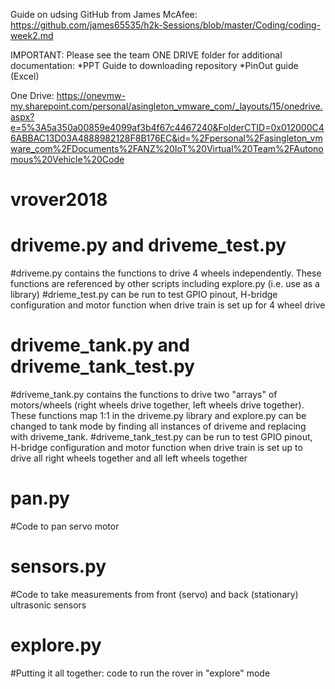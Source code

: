 Guide on udsing GitHub from James McAfee:
https://github.com/james65535/h2k-Sessions/blob/master/Coding/coding-week2.md

IMPORTANT: Please see the team ONE DRIVE folder for additional documentation:
*PPT Guide to downloading repository
*PinOut guide (Excel)

One Drive: https://onevmw-my.sharepoint.com/personal/asingleton_vmware_com/_layouts/15/onedrive.aspx?e=5%3A5a350a00859e4099af3b4f67c4467240&FolderCTID=0x012000C46ABBAC13D03A4888982128F8B176EC&id=%2Fpersonal%2Fasingleton_vmware_com%2FDocuments%2FANZ%20IoT%20Virtual%20Team%2FAutonomous%20Vehicle%20Code

# vrover2018
# driveme.py and driveme_test.py
  #driveme.py contains the functions to drive 4 wheels independently. These functions are referenced by other scripts including explore.py (i.e. use as a library)
  #drieme_test.py can be run to test GPIO pinout, H-bridge configuration and motor function when drive train is set up for 4 wheel drive

# driveme_tank.py and driveme_tank_test.py
  #driveme_tank.py contains the functions to drive two "arrays" of motors/wheels (right wheels drive together, left wheels drive together). These functions map 1:1 in the driveme.py library and explore.py can be changed to tank mode by finding all instances of driveme and replacing with driveme_tank.
  #driveme_tank_test.py can be run to test GPIO pinout, H-bridge configuration and motor function when drive train is set up to drive all right wheels together and all left wheels together

# pan.py
  #Code to pan servo motor
# sensors.py
  #Code to take measurements from front (servo) and back (stationary) ultrasonic sensors
# explore.py
  #Putting it all together: code to run the rover in "explore" mode
